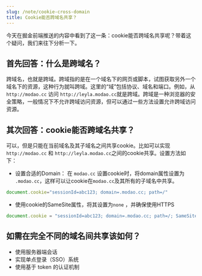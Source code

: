 ```yaml
---
slug: /note/cookie-cross-domain
title: Cookie能否跨域名共享？
---
```

今天在掘金前端推送的内容中看到了这一条：cookie能否跨域名共享呢？带着这个疑问，我们来往下分析一下。

## 首先回答：什么是跨域名？

跨域名，也就是跨域。跨域指的是在一个域名下的网页或脚本，试图获取另外一个域名下的资源，这种行为就叫跨域。这里的“域”包括协议、域名和端口。例如，从 `http://modao.cc` 访问 `http://leyla.modao.cc`就是跨域。跨域是一种浏览器的安全策略，一般情况下不允许跨域访问资源，但可以通过一些方法设置允许跨域访问资源。

## 其次回答：cookie能否跨域名共享？

可以，但是只能在当前域名及其子域名之间共享cookie。比如可以实现`http://modao.cc` 和 `http://leyla.modao.cc`之间的cookie共享。设置方法如下：

- 设置合适的Domain：
在 `modao.cc` 设置cookie时，将domain属性设置为 `.modao.cc`，这样可以让cookie在`modao.cc`及其所有的子域名中共享。
```js
document.cookie="sessionId=abc123; domain=.modao.cc; path=/"
```

- 使用cookie的SameSite属性，将其设置为`none` ，并确保使用HTTPS
```js
document.cookie = "sessionId=abc123; domain=.modao.cc; path=/; SameSite=None; Secure";
```

## 如需在完全不同的域名间共享该如何？

- 使用服务器端会话
- 实现单点登录（SSO）系统
- 使用基于 token 的认证机制

